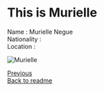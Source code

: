 # This is Murielle

Name : Murielle Negue  
Nationality :  
Location :

![Murielle](https://ca.slack-edge.com/T91PPTG9H-U012XC8CFUM-0a343f4c9b75-512)

[Previous](Miroslav.md)  
[Back to readme](README.md)
